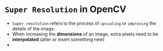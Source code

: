 # `Super Resolution` in OpenCV

- `Super resolution` refers to the process of `upscaling` or `improving` the details of the image.
- When increasing the **dimensions** of an image, extra pixels need to be **interpolated** (alter or insert something new)
- 
